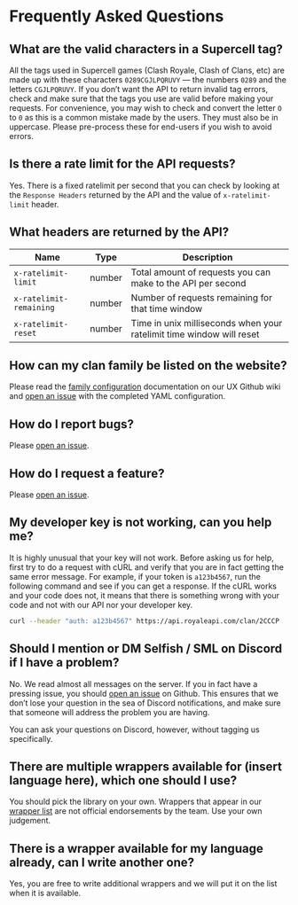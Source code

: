 # Frequently Asked Questions

## What are the valid characters in a Supercell tag?

All the tags used in Supercell games (Clash Royale, Clash of Clans, etc) are made up with these characters `0289CGJLPQRUVY` — the numbers `0289` and the letters `CGJLPQRUVY`. If you don’t want the API to return invalid tag errors, check and make sure that the tags you use are valid before making your requests. For convenience, you may wish to check and convert the letter `O` to `0` as this is a common mistake made by the users. They must also be in uppercase. Please pre-process these for end-users if you wish to avoid errors.

## Is there a rate limit for the API requests?

Yes. There is a fixed ratelimit per second that you can check by looking at the `Response Headers` returned by the API and the value of `x-ratelimit-limit` header.

## What headers are returned by the API?
Name | Type | Description
--- | --- | ---
`x-ratelimit-limit` | number | Total amount of requests you can make to the API per second
`x-ratelimit-remaining` | number | Number of requests remaining for that time window
`x-ratelimit-reset` | number | Time in unix milliseconds when your ratelimit time window will reset

## How can my clan family be listed on the website?

Please read the [family configuration](https://github.com/RoyaleAPI/cr-api-ux/wiki/Family-Config) documentation on our UX Github wiki and [open an issue](https://github.com/RoyaleAPI/cr-api-ux/issues) with the completed YAML configuration.

## How do I report bugs?

Please [open an issue](https://github.com/RoyaleAPI/cr-api/issues).

## How do I request a feature?

Please [open an issue](https://github.com/RoyaleAPI/cr-api/issues).

## My developer key is not working, can you help me?

It is highly unusual that your key will not work. Before asking us for help, first try to do a request with cURL and verify that you are in fact getting the same error message. For example, if your token is `a123b4567`, run the following command and see if you can get a response. If the cURL works and your code does not, it means that there is something wrong with your code and not with our API nor your developer key.

```bash
curl --header "auth: a123b4567" https://api.royaleapi.com/clan/2CCCP
```

## Should I mention or DM Selfish / SML on Discord if I have a problem?

No. We read almost all messages on the server. If you in fact have a pressing issue, you should [open an issue](https://github.com/RoyaleAPI/cr-api/issues) on Github. This ensures that we don’t lose your question in the sea of Discord notifications, and make sure that someone will address the problem you are having.

You can ask your questions on Discord, however, without tagging us specifically.

## There are multiple wrappers available for (insert language here), which one should I use?

You should pick the library on your own. Wrappers that appear in our [wrapper list](/wrappers.md) are not official endorsements by the team. Use your own judgement.

## There is a wrapper available for my language already, can I write another one?

Yes, you are free to write additional wrappers and we will put it on the list when it is available.
